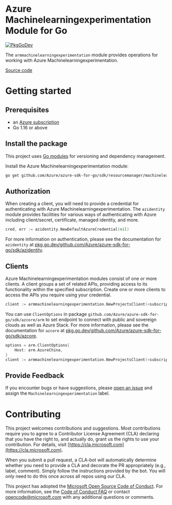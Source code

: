 # Azure Machinelearningexperimentation Module for Go

[![PkgGoDev](https://pkg.go.dev/badge/github.com/Azure/azure-sdk-for-go/sdk/resourcemanager/machinelearningexperimentation/armmachinelearningexperimentation)](https://pkg.go.dev/github.com/Azure/azure-sdk-for-go/sdk/resourcemanager/machinelearningexperimentation/armmachinelearningexperimentation)

The `armmachinelearningexperimentation` module provides operations for working with Azure Machinelearningexperimentation.

[Source code](https://github.com/Azure/azure-sdk-for-go/tree/main/sdk/resourcemanager/machinelearningexperimentation/armmachinelearningexperimentation)

# Getting started

## Prerequisites

- an [Azure subscription](https://azure.microsoft.com/free/)
- Go 1.16 or above

## Install the package

This project uses [Go modules](https://github.com/golang/go/wiki/Modules) for versioning and dependency management.

Install the Azure Machinelearningexperimentation module:

```sh
go get github.com/Azure/azure-sdk-for-go/sdk/resourcemanager/machinelearningexperimentation/armmachinelearningexperimentation
```

## Authorization

When creating a client, you will need to provide a credential for authenticating with Azure Machinelearningexperimentation.  The `azidentity` module provides facilities for various ways of authenticating with Azure including client/secret, certificate, managed identity, and more.

```go
cred, err := azidentity.NewDefaultAzureCredential(nil)
```

For more information on authentication, please see the documentation for `azidentity` at [pkg.go.dev/github.com/Azure/azure-sdk-for-go/sdk/azidentity](https://pkg.go.dev/github.com/Azure/azure-sdk-for-go/sdk/azidentity).

## Clients

Azure Machinelearningexperimentation modules consist of one or more clients.  A client groups a set of related APIs, providing access to its functionality within the specified subscription.  Create one or more clients to access the APIs you require using your credential.

```go
client := armmachinelearningexperimentation.NewProjectsClient(<subscription ID>, cred, nil)
```

You can use `ClientOptions` in package `github.com/Azure/azure-sdk-for-go/sdk/azcore/arm` to set endpoint to connect with public and sovereign clouds as well as Azure Stack. For more information, please see the documentation for `azcore` at [pkg.go.dev/github.com/Azure/azure-sdk-for-go/sdk/azcore](https://pkg.go.dev/github.com/Azure/azure-sdk-for-go/sdk/azcore).

```go
options = arm.ClientOptions{
    Host: arm.AzureChina,
}
client := armmachinelearningexperimentation.NewProjectsClient(<subscription ID>, cred, &options)
```

## Provide Feedback

If you encounter bugs or have suggestions, please
[open an issue](https://github.com/Azure/azure-sdk-for-go/issues) and assign the `Machinelearningexperimentation` label.

# Contributing

This project welcomes contributions and suggestions. Most contributions require
you to agree to a Contributor License Agreement (CLA) declaring that you have
the right to, and actually do, grant us the rights to use your contribution.
For details, visit [https://cla.microsoft.com](https://cla.microsoft.com).

When you submit a pull request, a CLA-bot will automatically determine whether
you need to provide a CLA and decorate the PR appropriately (e.g., label,
comment). Simply follow the instructions provided by the bot. You will only
need to do this once across all repos using our CLA.

This project has adopted the
[Microsoft Open Source Code of Conduct](https://opensource.microsoft.com/codeofconduct/).
For more information, see the
[Code of Conduct FAQ](https://opensource.microsoft.com/codeofconduct/faq/)
or contact [opencode@microsoft.com](mailto:opencode@microsoft.com) with any
additional questions or comments.